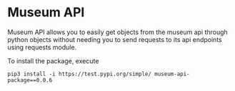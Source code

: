 # Museum API 

Museum API allows you to easily get objects from the museum api through python objects
without needing you to send requests to its api endpoints using requests module.

To install the package, execute 
```commandline
pip3 install -i https://test.pypi.org/simple/ museum-api-package==0.0.6
```








